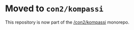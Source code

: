 # Moved to `con2/kompassi`

This repository is now part of the [/con2/kompassi](con2/kompassi) monorepo.
